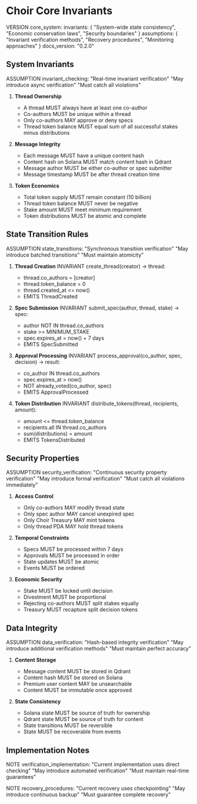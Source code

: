 # Choir Core Invariants

VERSION core_system:
invariants: {
"System-wide state consistency",
"Economic conservation laws",
"Security boundaries"
}
assumptions: {
"Invariant verification methods",
"Recovery procedures",
"Monitoring approaches"
}
docs_version: "0.2.0"

## System Invariants

ASSUMPTION invariant_checking:
"Real-time invariant verification"
"May introduce async verification"
"Must catch all violations"

1. **Thread Ownership**

   - A thread MUST always have at least one co-author
   - Co-authors MUST be unique within a thread
   - Only co-authors MAY approve or deny specs
   - Thread token balance MUST equal sum of all successful stakes minus distributions

2. **Message Integrity**

   - Each message MUST have a unique content hash
   - Content hash on Solana MUST match content hash in Qdrant
   - Message author MUST be either co-author or spec submitter
   - Message timestamp MUST be after thread creation time

3. **Token Economics**
   - Total token supply MUST remain constant (10 billion)
   - Thread token balance MUST never be negative
   - Stake amount MUST meet minimum requirement
   - Token distributions MUST be atomic and complete

## State Transition Rules

ASSUMPTION state_transitions:
"Synchronous transition verification"
"May introduce batched transitions"
"Must maintain atomicity"

1. **Thread Creation**
   INVARIANT create_thread(creator) -> thread:

   - thread.co_authors = [creator]
   - thread.token_balance = 0
   - thread.created_at <= now()
   - EMITS ThreadCreated

2. **Spec Submission**
   INVARIANT submit_spec(author, thread, stake) -> spec:

   - author NOT IN thread.co_authors
   - stake >= MINIMUM_STAKE
   - spec.expires_at = now() + 7 days
   - EMITS SpecSubmitted

3. **Approval Processing**
   INVARIANT process_approval(co_author, spec, decision) -> result:

   - co_author IN thread.co_authors
   - spec.expires_at > now()
   - NOT already_voted(co_author, spec)
   - EMITS ApprovalProcessed

4. **Token Distribution**
   INVARIANT distribute_tokens(thread, recipients, amount):
   - amount <= thread.token_balance
   - recipients.all IN thread.co_authors
   - sum(distributions) = amount
   - EMITS TokensDistributed

## Security Properties

ASSUMPTION security_verification:
"Continuous security property verification"
"May introduce formal verification"
"Must catch all violations immediately"

1. **Access Control**

   - Only co-authors MAY modify thread state
   - Only spec author MAY cancel unexpired spec
   - Only Choir Treasury MAY mint tokens
   - Only thread PDA MAY hold thread tokens

2. **Temporal Constraints**

   - Specs MUST be processed within 7 days
   - Approvals MUST be processed in order
   - State updates MUST be atomic
   - Events MUST be ordered

3. **Economic Security**
   - Stake MUST be locked until decision
   - Divestment MUST be proportional
   - Rejecting co-authors MUST split stakes equally
   - Treasury MUST recapture split decision tokens

## Data Integrity

ASSUMPTION data_verification:
"Hash-based integrity verification"
"May introduce additional verification methods"
"Must maintain perfect accuracy"

1. **Content Storage**

   - Message content MUST be stored in Qdrant
   - Content hash MUST be stored on Solana
   - Premium user content MAY be unsearchable
   - Content MUST be immutable once approved

2. **State Consistency**
   - Solana state MUST be source of truth for ownership
   - Qdrant state MUST be source of truth for content
   - State transitions MUST be reversible
   - State MUST be recoverable from events

## Implementation Notes

NOTE verification_implementation:
"Current implementation uses direct checking"
"May introduce automated verification"
"Must maintain real-time guarantees"

NOTE recovery_procedures:
"Current recovery uses checkpointing"
"May introduce continuous backup"
"Must guarantee complete recovery"

